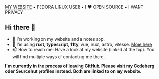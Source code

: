 [MY WEBSITE](https://jak2k.schwanenberg.name/) ▪️ FEDORA LINUX USER ▪️ I ❤️ OPEN SOURCE ▪️ I WANT PRIVACY

## Hi there 👋

- 🔭 I’m working on my website and a notes app.
- 🔧 I'm using **rust, typescript, 11ty,** vue, nuxt, astro, vitesse. [More here](https://jak2k.schwanenberg.name)
- 📫 How to reach me: Have a look at my website (linked at the top). You will find multiple ways of contacting me there.

**I'm currently in the process of leaving GitHub. Please visit my Codeberg oder Sourcehut profiles instead. Both are linked to on my website.**
